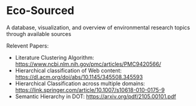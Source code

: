 # Eco-Sourced
A database, visualization, and overview of environmental research topics through available sources

Relevent Papers:
- Literature Clustering Algorithm: https://www.ncbi.nlm.nih.gov/pmc/articles/PMC9420566/
- Hierarchical classification of Web content: https://dl.acm.org/doi/abs/10.1145/345508.345593
- Hierarchical Classification across multiple domains: https://link.springer.com/article/10.1007/s10618-010-0175-9
- Semantic Hierarchy in DOT: https://arxiv.org/pdf/2105.00101.pdf
